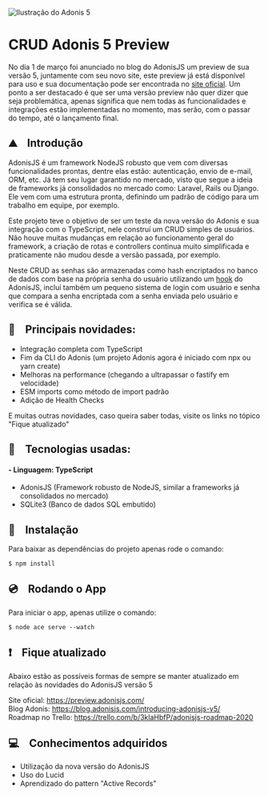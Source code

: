 ![Ilustração do Adonis 5](https://res.cloudinary.com/mezie/image/upload/v1588872552/AdonisJS_5_from_scratch_qepsja.png)
<br/>

# CRUD Adonis 5 Preview

No dia 1 de março foi anunciado no blog do AdonisJS um preview de sua versão 5, juntamente com seu novo site, este preview já está disponível para uso e sua documentação pode ser encontrada no [site oficial](https://preview.adonisjs.com/). Um ponto a ser destacado é que ser uma versão preview não quer dizer que seja problemática, apenas significa que nem todas as funcionalidades e integrações estão implementadas no momento, mas serão, com o passar do tempo, até o lançamento final.

## ⛰ &nbsp;&nbsp; Introdução

AdonisJS é um framework NodeJS robusto que vem com diversas funcionalidades prontas, dentre elas estão: autenticação, envio de e-mail, ORM, etc. Já tem seu lugar garantido no mercado, visto que segue a ideia de frameworks já consolidados no mercado como: Laravel, Rails ou Django. Ele vem com uma estrutura pronta, definindo um padrão de código para um trabalho em equipe, por exemplo.

Este projeto teve o objetivo de ser um teste da nova versão do Adonis e sua integração com o TypeScript, nele construí um CRUD simples de usuários. Não houve muitas mudanças em relação ao funcionamento geral do framework, a criação de rotas e controllers continua muito simplificada e praticamente não mudou desde a versão passada, por exemplo.

Neste CRUD as senhas são armazenadas como hash encriptados no banco de dados com base na própria senha do usuário utilizando um [hook](https://preview.adonisjs.com/guides/models/hooks) do AdonisJS, incluí também um pequeno sistema de login com usuário e senha que compara a senha encriptada com a senha enviada pelo usuário e verifica se é válida.

## 💯 &nbsp;&nbsp; Principais novidades:

- Integração completa com TypeScript
- Fim da CLI do Adonis (um projeto Adonis agora é iniciado com npx ou yarn create)
- Melhoras na performance (chegando a ultrapassar o fastify em velocidade)
- ESM imports como método de import padrão
- Adição de Health Checks

E muitas outras novidades, caso queira saber todas, visite os links no tópico "Fique atualizado"

## 🎸 &nbsp;&nbsp; Tecnologias usadas:

#### - Linguagem: TypeScript

- AdonisJS (Framework robusto de NodeJS, similar a frameworks já consolidados no mercado)
- SQLite3 (Banco de dados SQL embutido)

## 💾 &nbsp;&nbsp; Instalação

Para baixar as dependências do projeto apenas rode o comando:

    $ npm install

## 💿 &nbsp;&nbsp; Rodando o App

Para iniciar o app, apenas utilize o comando:

    $ node ace serve --watch

## ❗️ &nbsp;&nbsp; Fique atualizado

Abaixo estão as possíveis formas de sempre se manter atualizado em relação às novidades do AdonisJS versão 5

Site oficial: https://preview.adonisjs.com/ <br>
Blog Adonis: https://blog.adonisjs.com/introducing-adonisjs-v5/ <br>
Roadmap no Trello: https://trello.com/b/3klaHbfP/adonisjs-roadmap-2020 <br>

## 💻 &nbsp;&nbsp; Conhecimentos adquiridos

- Utilização da nova versão do AdonisJS
- Uso do Lucid
- Aprendizado do pattern "Active Records"
